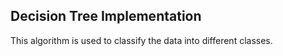 ## Decision Tree Implementation
This algorithm is used to classify the data into different classes.
